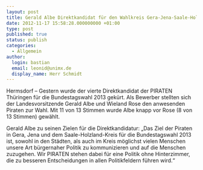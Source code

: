 ```yaml
---
layout: post
title: Gerald Albe Direktkandidat für den Wahlkreis Gera-Jena-Saale-Holzland-Kreis
date: 2012-11-17 15:58:28.000000000 +01:00
type: post
published: true
status: publish
categories:
  - Allgemein
author: 
  login: bastian
  email: leonid@unimx.de
  display_name: Herr Schmidt
---
```

Hermsdorf – Gestern wurde der vierte Direktkandidat der PIRATEN Thüringen für die Bundestagswahl 2013 gekürt. Als Bewerber stellten sich der Landesvorsitzende Gerald Albe und Wieland Rose den anwesenden Piraten zur Wahl. Mit 11 von 13 Stimmen wurde Albe knapp vor Rose (8 von 13 Stimmen) gewählt.

Gerald Albe zu seinen Zielen für die Direktkandidatur: „Das Ziel der Piraten in Gera, Jena und dem Saale-Holzland-Kreis für die Bundestagswahl 2013 ist, sowohl in den Städten, als auch im Kreis möglichst vielen Menschen unsere Art bürgernaher Politik zu kommunizieren und auf die Menschen zuzugehen. Wir PIRATEN stehen dabei für eine Politik ohne Hinterzimmer, die zu besseren Entscheidungen in allen Politikfeldern führen wird.“

